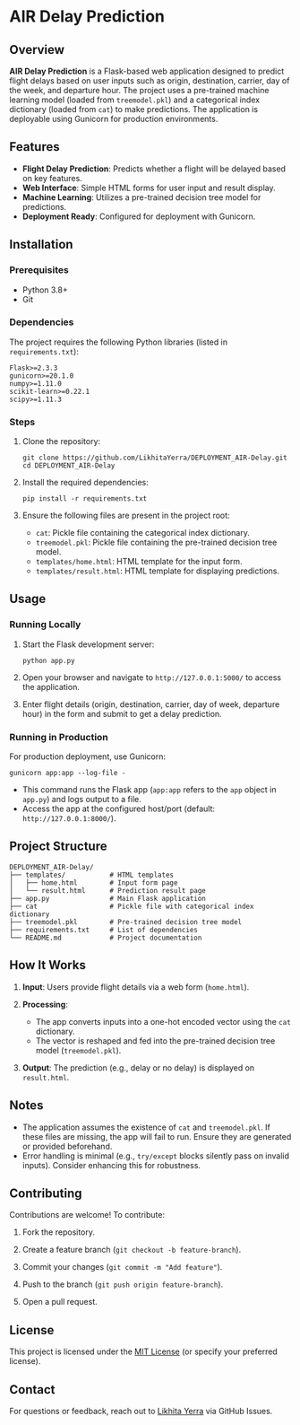 
# AIR Delay Prediction

## Overview

**AIR Delay Prediction** is a Flask-based web application designed to predict flight delays based on user inputs such as origin, destination, carrier, day of the week, and departure hour. The project uses a pre-trained machine learning model (loaded from `treemodel.pkl`) and a categorical index dictionary (loaded from `cat`) to make predictions. The application is deployable using Gunicorn for production environments.

## Features

- **Flight Delay Prediction**: Predicts whether a flight will be delayed based on key features.
- **Web Interface**: Simple HTML forms for user input and result display.
- **Machine Learning**: Utilizes a pre-trained decision tree model for predictions.
- **Deployment Ready**: Configured for deployment with Gunicorn.

## Installation

### Prerequisites

- Python 3.8+
- Git

### Dependencies

The project requires the following Python libraries (listed in `requirements.txt`):

```
Flask>=2.3.3
gunicorn>=20.1.0
numpy>=1.11.0
scikit-learn>=0.22.1
scipy>=1.11.3
```

### Steps

1. Clone the repository:
   ```
   git clone https://github.com/LikhitaYerra/DEPLOYMENT_AIR-Delay.git
   cd DEPLOYMENT_AIR-Delay
   ```

2. Install the required dependencies:
   ```
   pip install -r requirements.txt
   ```

3. Ensure the following files are present in the project root:
   - `cat`: Pickle file containing the categorical index dictionary.
   - `treemodel.pkl`: Pickle file containing the pre-trained decision tree model.
   - `templates/home.html`: HTML template for the input form.
   - `templates/result.html`: HTML template for displaying predictions.

## Usage

### Running Locally

1. Start the Flask development server:
   ```
   python app.py
   ```

2. Open your browser and navigate to `http://127.0.0.1:5000/` to access the application.

3. Enter flight details (origin, destination, carrier, day of week, departure hour) in the form and submit to get a delay prediction.

### Running in Production

For production deployment, use Gunicorn:
```
gunicorn app:app --log-file -
```

- This command runs the Flask app (`app:app` refers to the `app` object in `app.py`) and logs output to a file.
- Access the app at the configured host/port (default: `http://127.0.0.1:8000/`).

## Project Structure

```
DEPLOYMENT_AIR-Delay/
├── templates/           # HTML templates
│   ├── home.html        # Input form page
│   └── result.html      # Prediction result page
├── app.py               # Main Flask application
├── cat                  # Pickle file with categorical index dictionary
├── treemodel.pkl        # Pre-trained decision tree model
├── requirements.txt     # List of dependencies
└── README.md            # Project documentation
```

## How It Works

1. **Input**: Users provide flight details via a web form (`home.html`).

2. **Processing**: 
   - The app converts inputs into a one-hot encoded vector using the `cat` dictionary.
   - The vector is reshaped and fed into the pre-trained decision tree model (`treemodel.pkl`).

3. **Output**: The prediction (e.g., delay or no delay) is displayed on `result.html`.

## Notes

- The application assumes the existence of `cat` and `treemodel.pkl`. If these files are missing, the app will fail to run. Ensure they are generated or provided beforehand.
- Error handling is minimal (e.g., `try/except` blocks silently pass on invalid inputs). Consider enhancing this for robustness.

## Contributing

Contributions are welcome! To contribute:

1. Fork the repository.

2. Create a feature branch (`git checkout -b feature-branch`).

3. Commit your changes (`git commit -m "Add feature"`).

4. Push to the branch (`git push origin feature-branch`).

5. Open a pull request.

## License

This project is licensed under the [MIT License](LICENSE) (or specify your preferred license).

## Contact

For questions or feedback, reach out to [Likhita Yerra](https://github.com/LikhitaYerra) via GitHub Issues.
```

